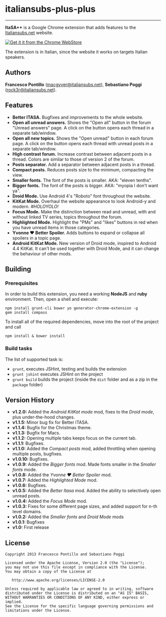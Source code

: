# italiansubs-plus-plus

---

**ItaSA++** is a Google Chrome extension that adds features to the [Italiansubs.net](http://www.italiansubs.net "ItaSA") website.

[![Get it it from the Chrome WebStore](https://developers.google.com/chrome/web-store/images/branding/ChromeWebStore_Badge_v2_340x96.png "Get it it from the Chrome WebStore")](https://chrome.google.com/webstore/detail/italiansubs++/pmgjnimdciihbnpncflnkcmjpkmklooh)

The extension is in Italian, since the website it works on targets Italian speakers.

## Authors

**Francesco Pontillo** (<macgyver@italiansubs.net>), **Sebastiano Poggi** (<rock3r@italiansubs.net>).

## Features
 
* **Better ITASA.** Bugfixes and improvements to the whole website.
* **Open all unread answers.** Shows the "Open all" button in the forum "Unread answers" page. A click on the button opens each thread in a separate tab/window.
* **Open all new topics.** Shows the "Open unread" button in each forum page. A click on the button opens each thread with unread posts in a separate tab/window.
* **High contrast forum.** Increase contrast between adjacent posts in a thread. Colors are similar to those of version 2 of the forum.
* **Posts separator.** Add a separator between adjacent posts in a thread.
* **Compact posts.** Reduces posts size to the minimum, compacting the view.
* **Smaller fonts.** The font of the posts is smaller. AKA: "eleven tenths".
* **Bigger fonts.** The font of the posts is bigger. AKA: "myopia I don't want ya".
* **Droid Mode.** Use Android 4's "Roboto" font throughout the website.
* **KitKat Mode.** Overhaul the website appearance to look Android-y and modern. *#HOLOYOLO!*
* **Focus Mode.** Make the distinction between read and unread, with and without linked TV series, topics throughout the forum.
* **Highlighted Mode.** Highlight the "PMs" and "likes" buttons in red when you have unread items in those categories.
* **Yvonne ♥ Better Spoiler.** Adds buttons to expand or collapse all spoilers in a topic page.
* **Android KitKat Mode.** New version of Droid mode, inspired to Android 4.4 KitKat. It can't be used together with Droid Mode, and it can change the behaviour of other mods.

## Building

### Prerequisites

In order to build this extension, you need a working **NodeJS** and **ruby** environment. Then, open a shell and execute:

	npm install grunt-cli bower yo generator-chrome-extension -g
	gem install compass

To install all of the required dependencies, move into the root of the project and call

	npm install & bower install

### Build tasks

The list of supported task is:
* `grunt`, executes JSHint, testing and builds the extension
* `grunt jshint` executes JSHint on the project
* `grunt build` builds the project (inside the `dist` folder and as a zip in the `package` folder)

## Version History

* **v1.2.0:** Added the *Android KitKat mode* mod, fixes to the *Droid mode*, plus under-the-hood changes.
* **v1.1.5:** Minor bug fix for Better ITASA.
* **v1.1.4:** Bugfix for the Christmas theme.
* **v1.1.3:** Bugfix for Macs.
* **v1.1.2:** Opening multiple tabs keeps focus on the current tab.
* **v1.1.1:** Bugfixes.
* **v1.1.0:** Added the *Compact posts* mod, added throttling when opening multiple posts, bugfixes.
* **v1.0.10:** Bugfixes.
* **v1.0.9:** Added the *Bigger fonts* mod. Made fonts smaller in the *Smaller fonts* mode.
* **v1.0.8:** Added the *Yvonne ♥ Better Spoiler* mod.
* **v1.0.7:** Added the *Highlighted Mode* mod.
* **v1.0.6:** Bugfixes.
* **v1.0.5:** Added the *Better Itasa* mod. Added the ability to selectively open unread posts.
* **v1.0.4:** Added the *Focus Mode* mod.
* **v1.0.3:** Fixes for some different page sizes, and added support for n-th level domains.
* **v1.0.2:** Added the *Smaller fonts* and *Droid Mode* mods
* **v1.0.1:** Bugfixes
* **v1.0:** First release

## License

```
Copyright 2013 Francesco Pontillo and Sebastiano Poggi

Licensed under the Apache License, Version 2.0 (the "License");
you may not use this file except in compliance with the License.
You may obtain a copy of the License at

   http://www.apache.org/licenses/LICENSE-2.0

Unless required by applicable law or agreed to in writing, software
distributed under the License is distributed on an "AS IS" BASIS,
WITHOUT WARRANTIES OR CONDITIONS OF ANY KIND, either express or implied.
See the License for the specific language governing permissions and
limitations under the License.
```

